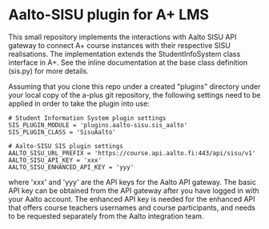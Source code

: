 # Aalto-SISU plugin for A+ LMS

This small repository implements the interactions with Aalto SISU API gateway
to connect A+ course instances with their respective SISU realisations.
The implementation extends the StudentInfoSystem class interface in A+.
See the inline documentation at the base class definition (sis.py) for
more details.

Assuming that you clone this repo under a created "plugins" directory under
your local copy of the a-plus git repository, the following settings need
to be applied in order to take the plugin into use:

    # Student Information System plugin settings
    SIS_PLUGIN_MODULE = 'plugins.aalto-sisu.sis_aalto'
    SIS_PLUGIN_CLASS = 'SisuAalto'

    # Aalto-SISU SIS plugin settings
    AALTO_SISU_URL_PREFIX = 'https://course.api.aalto.fi:443/api/sisu/v1'
    AALTO_SISU_API_KEY = 'xxx'
    AALTO_SISU_ENHANCED_API_KEY = 'yyy'

where 'xxx' and 'yyy' are the API keys for the Aalto API gateway. The basic
API key can be obtained from the API gateway after you have logged in with
your Aalto account. The enhanced API key is needed for the enhanced API that
offers course teachers usernames and course participants, and needs to be
requested separately from the Aalto integration team.

